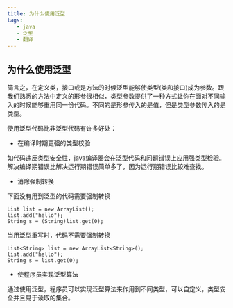 ```yaml
---
title: 为什么使用泛型
tags:
   - java
   - 泛型
   - 翻译
---
```


## 为什么使用泛型

 简言之，在定义类，接口或是方法的时候泛型能够使类型(类和接口)成为参数。跟我们熟悉的方法中定义的形参很相似，类型参数提供了一种方式让你在面对不同输入的时候能够重用同一份代码。不同的是形参传入的是值，但是类型参数传入的是类型。

使用泛型代码比非泛型代码有许多好处：

- 在编译时期更强的类型校验

 如代码违反类型安全性，java编译器会在泛型代码和问题错误上应用强类型检验。解决编译期错误比解决运行期错误简单多了，因为运行期错误比较难查找。
 
- 消除强制转换

 下面没有用到泛型的代码需要强制转换
 
 ```
 List list = new ArrayList();
 list.add("hello");
 String s = (String)list.get(0);
 ```
 当用泛型重写时，代码不需要强制转换
 
 ```
 List<String> list = new ArrayList<String>();
 list.add("hello");
 String s = list.get(0);
 ```
 
- 使程序员实现泛型算法

 通过使用泛型，程序员可以实现泛型算法来作用到不同类型，可以自定义，类型安全并且易于读取的集合。
 
 
 
 
